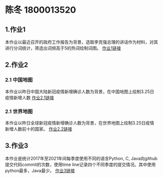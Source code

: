 

# 陈冬 1800013520
## 1.作业1
本作业以最近召开的政府工作报告为背景，选取李克强总理的讲话作为材料，对其进行分词统计，筛选出词频高于5的热词绘制词图。
[作业1链接](https://github.com/Arcanume/Arcanume.github.io/hotword22.html)


## 2.作业2

### 2.1 中国地图
本作业以昨日中国大陆新冠疫情新增确诊人数为背景，在中国地图上绘制3.25日疫情新增人数
[作业2.1链接](https://github.com/Arcanume/Arcanume.github.io/map_china.html)


### 2.1 世界地图
本作业以昨日全球新冠疫情新增确诊人数为背景，在世界地图上绘制3.25日疫情新增人数前十的国家。
[作业2.2链接](https://github.com/Arcanume/Arcanume.github.io/map_world.html)


## 3.作业3
本作业是统计2017年至2021年间每季度使用不同的语言Python, C, Java向github提交代码commit的次数，使用time line记录四个不同季度的提交情况。其中使用python最多，Java最少。
[作业3链接](https://github.com/Arcanume/Arcanume.github.io/timeline_bar.html)